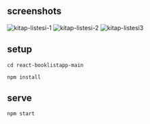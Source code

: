 ## screenshots

![kitap-listesi-1](https://user-images.githubusercontent.com/57464067/126908029-24caeb85-a637-4981-b533-7a84e84c5570.png)
![kitap-listesi-2](https://user-images.githubusercontent.com/57464067/126908030-28c28eae-9a27-4ed6-b3e6-dce7f5a1aa4d.png)
![kitap-listesi3](https://user-images.githubusercontent.com/57464067/126908039-e5d2d558-c3b4-4ac4-bc9f-f11217d9b9d6.png)

## setup
`cd react-booklistapp-main`

`npm install`

## serve

`npm start`

